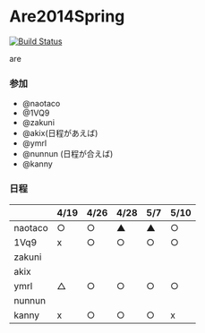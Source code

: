 Are2014Spring
=============
[![Build Status](https://travis-ci.org/AreKai/Are2014Spring.svg?branch=master)](https://travis-ci.org/AreKai/Are2014Spring)

are

### 参加

- @naotaco
- @1VQ9
- @zakuni
- @akix(日程があえば)
- @ymrl
- @nunnun (日程が合えば)
- @kanny

### 日程

|         | 4/19 | 4/26 | 4/28 | 5/7 | 5/10|
|---------|------|------|------|-----|-----|
| naotaco |  ○  |  ○  |  ▲  |  ▲  |  ○  |
| 1Vq9    |  x   | ○    |  ○  |  ○  |    ○ |
| zakuni  |      |      |      |     |     |
| akix    |      |      |      |     |     |
| ymrl    |  △  | ○    |  ○  |  ○  |  ○  |
| nunnun  |      |      |      |     |     |
| kanny   |  x  | ○    |  ○  |  ○  |  x  |
